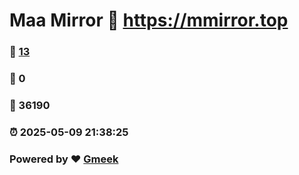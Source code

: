 # Maa Mirror :link: https://mmirror.top 
### :page_facing_up: [13](https://mmirror.top/tag.html) 
### :speech_balloon: 0 
### :hibiscus: 36190 
### :alarm_clock: 2025-05-09 21:38:25 
### Powered by :heart: [Gmeek](https://github.com/Meekdai/Gmeek)
